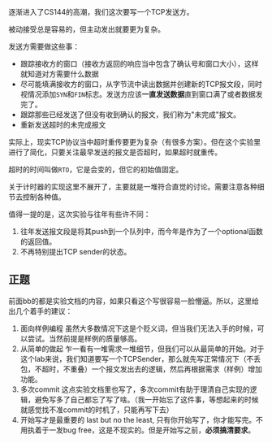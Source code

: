 逐渐进入了CS144的高潮，我们这次要写一个TCP发送方。

被动接受总是容易的，但主动发出就要更为复杂。

发送方需要做这些事：

- 跟踪接收方的窗口（接收方返回的响应当中包含了确认号和窗口大小），这样就知道对方需要什么数据
- 尽可能填满接收方的窗口，从字节流中读出数据并创建新的TCP报文段，同时视情况添加`SYN`和`FIN`标志。发送方应该**一直发送数据**直到窗口满了或者数据发完了。
- 跟踪那些已经发送了但没有收到确认的报文，我们称为"未完成"报文。
- 重新发送超时的未完成报文

实际上，现实TCP协议当中超时重传要更为复杂（有很多方案）。但在这个实验里进行了简化，只要关注最早发送的报文是否超时，如果超时就重传。

超时的时间叫做`RTO`，它是会变的，但它的初始值固定。

关于计时器的实现这里不展开了，主要就是一堆符合直觉的讨论。需要注意各种细节去控制各种值。

值得一提的是，这次实验与往年有些许不同：
1. 往年发送报文段是将其push到一个队列中，而今年是作为了一个optional函数的返回值。
2. 不再特别提出TCP sender的状态。

## 正题

前面bb的都是实验文档的内容，如果只看这个写很容易一脸懵逼。所以，这里给出几个着手的建议：
1. 面向样例编程
虽然大多数情况下这是个贬义词，但当我们无法入手的时候，可以尝试。当然前提是样例的质量够高。
2. 从简单的做起
乍一看有一堆需求一堆细节，但我们可以从最简单的开始。对于这个lab来说，我们知道要写一个TCPSender，那么就先写正常情况下（不丢包，不超时，不重叠）一个报文发出去的逻辑，然后再根据需求（样例）增加功能。
3. 多次commit
这点实验文档里也写了，多次commit有助于理清自己实现的逻辑，避免写多了自己都忘了写了啥。（我一开始忘了这件事，等想起来的时候就感觉找不准commit的时机了，只能再写下去）
4. 开始写才是最重要的
last but no the least, 只有你开始写了，你才能写完。不用执着于一发bug free，这是不现实的。但是开始写之前，**必须搞清要求**。